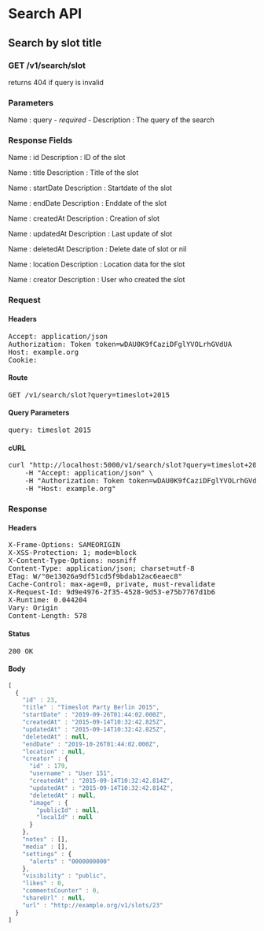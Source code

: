 # Search API

## Search by slot title

### GET /v1/search/slot

returns 404 if query is invalid



### Parameters

Name : query *- required -*
Description : The query of the search


### Response Fields

Name : id
Description : ID of the slot

Name : title
Description : Title of the slot

Name : startDate
Description : Startdate of the slot

Name : endDate
Description : Enddate of the slot

Name : createdAt
Description : Creation of slot

Name : updatedAt
Description : Last update of slot

Name : deletedAt
Description : Delete date of slot or nil

Name : location
Description : Location data for the slot

Name : creator
Description : User who created the slot

### Request

#### Headers

<pre>Accept: application/json
Authorization: Token token=wDAU0K9fCaziDFglYVOLrhGVdUA
Host: example.org
Cookie: </pre>

#### Route

<pre>GET /v1/search/slot?query=timeslot+2015</pre>

#### Query Parameters

<pre>query: timeslot 2015</pre>

#### cURL

<pre class="request">curl &quot;http://localhost:5000/v1/search/slot?query=timeslot+2015&quot; -X GET \
	-H &quot;Accept: application/json&quot; \
	-H &quot;Authorization: Token token=wDAU0K9fCaziDFglYVOLrhGVdUA&quot; \
	-H &quot;Host: example.org&quot;</pre>

### Response

#### Headers

<pre>X-Frame-Options: SAMEORIGIN
X-XSS-Protection: 1; mode=block
X-Content-Type-Options: nosniff
Content-Type: application/json; charset=utf-8
ETag: W/&quot;0e13026a9df51cd5f9bdab12ac6eaec8&quot;
Cache-Control: max-age=0, private, must-revalidate
X-Request-Id: 9d9e4976-2f35-4528-9d53-e75b7767d1b6
X-Runtime: 0.044204
Vary: Origin
Content-Length: 578</pre>

#### Status

<pre>200 OK</pre>

#### Body

```javascript
[
  {
    "id" : 23,
    "title" : "Timeslot Party Berlin 2015",
    "startDate" : "2019-09-26T01:44:02.000Z",
    "createdAt" : "2015-09-14T10:32:42.825Z",
    "updatedAt" : "2015-09-14T10:32:42.825Z",
    "deletedAt" : null,
    "endDate" : "2019-10-26T01:44:02.000Z",
    "location" : null,
    "creator" : {
      "id" : 179,
      "username" : "User 151",
      "createdAt" : "2015-09-14T10:32:42.814Z",
      "updatedAt" : "2015-09-14T10:32:42.814Z",
      "deletedAt" : null,
      "image" : {
        "publicId" : null,
        "localId" : null
      }
    },
    "notes" : [],
    "media" : [],
    "settings" : {
      "alerts" : "0000000000"
    },
    "visibility" : "public",
    "likes" : 0,
    "commentsCounter" : 0,
    "shareUrl" : null,
    "url" : "http://example.org/v1/slots/23"
  }
]
```
